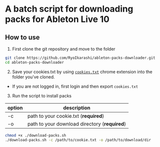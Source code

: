 # A batch script for downloading packs for Ableton Live 10

## How to use

1. First clone the git repository and move to the folder

```bash
git clone https://github.com/RyoIkarashi/ableton-packs-downloader.git
cd ableton-packs-downloader
```

2. Save your cookies.txt by using [`cookies.txt`](https://chrome.google.com/webstore/detail/cookiestxt/njabckikapfpffapmjgojcnbfjonfjfg?hl=en) chrome extension into the folder you've cloned.
* If you are not logged in, first login and then export `cookies.txt`

3. Run the script to install packs

| option | description |
| ---- | ----------- |
| -c   | path to your cookie.txt (**required**) |
| -o   | path to your download directory (**required**) |

```sh
chmod +x ./download-packs.sh
./download-packs.sh -c /path/to/cookie.txt -o /path/to/download/dir
```
